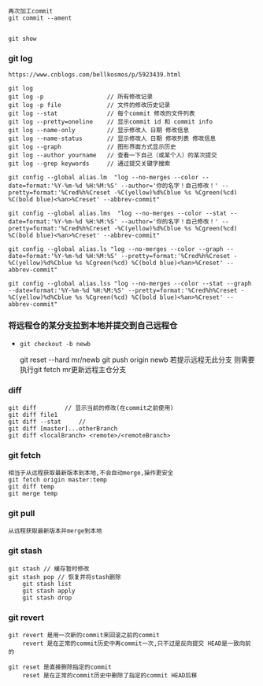```
再次加工commit
git commit --ament 


git show
```


### git log
    https://www.cnblogs.com/bellkosmos/p/5923439.html

    git log
    git log -p                  // 所有修改记录
    git log -p file             // 文件的修改历史记录
    git log --stat              // 每个commit 修改的文件列表 	
    git log --pretty=oneline    // 显示commit id 和 commit info
    git log --name-only         // 显示修改人 日期 修改信息
    git log --name-status       // 显示修改人 日期 修改列表 修改信息
    git log --graph             // 图形界面方式显示历史
    git log --author yourname   // 查看一下自己（或某个人）的某次提交
    git log --grep keywords     // 通过提交关键字搜索

    git config --global alias.lm  "log --no-merges --color --date=format:'%Y-%m-%d %H:%M:%S' --author='你的名字！自己修改！' --pretty=format:'%Cred%h%Creset -%C(yellow)%d%Cblue %s %Cgreen(%cd) %C(bold blue)<%an>%Creset' --abbrev-commit"

    git config --global alias.lms  "log --no-merges --color --stat --date=format:'%Y-%m-%d %H:%M:%S' --author='你的名字！自己修改！' --pretty=format:'%Cred%h%Creset -%C(yellow)%d%Cblue %s %Cgreen(%cd) %C(bold blue)<%an>%Creset' --abbrev-commit"

    git config --global alias.ls "log --no-merges --color --graph --date=format:'%Y-%m-%d %H:%M:%S' --pretty=format:'%Cred%h%Creset -%C(yellow)%d%Cblue %s %Cgreen(%cd) %C(bold blue)<%an>%Creset' --abbrev-commit"

    git config --global alias.lss "log --no-merges --color --stat --graph --date=format:'%Y-%m-%d %H:%M:%S' --pretty=format:'%Cred%h%Creset -%C(yellow)%d%Cblue %s %Cgreen(%cd) %C(bold blue)<%an>%Creset' --abbrev-commit"

    

### 将远程仓的某分支拉到本地并提交到自己远程仓
*     git checkout -b newb
    git reset --hard mr/newb
    git push origin newb
    若提示远程无此分支 则需要执行git fetch mr更新远程主仓分支

### diff
    git diff        // 显示当前的修改(在commit之前使用)
    git diff file1
    git diff --stat     // 
    git diff [master]...otherBranch
    git diff <localBranch> <remote>/<remoteBranch>

### git fetch
    相当于从远程获取最新版本到本地,不会自动merge,操作更安全
    git fetch origin master:temp
    git diff temp
    git merge temp
    
### git pull
    从远程获取最新版本并merge到本地


### git stash
    git stash // 缓存暂时修改
    git stash pop // 恢复并将stash删除
        git stash list
        git stash apply
        git stash drop


### git revert
    git revert 是用一次新的commit来回滚之前的commit
        revert 是在正常的commit历史中再commit一次,只不过是反向提交 HEAD是一致向前的
        
    git reset 是直接删除指定的commit
        reset 是在正常的commit历史中删除了指定的commit HEAD后移

